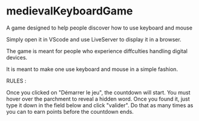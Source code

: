 # medievalKeyboardGame

A game designed to help people discover how to use keyboard and mouse

Simply open it in VScode and use LiveServer to display it in a browser.

The game is meant for people who experience diffculties handling digital devices.

It is meant to make one use keyboard and mouse in a simple fashion.

RULES :

Once you clicked on "Démarrer le jeu", the countdown will start.
You must hover over the parchment to reveal a hidden word. 
Once you found it, just type it down in the field below and click "valider".
Do that as many times as you can to earn points before the countdown ends. 
